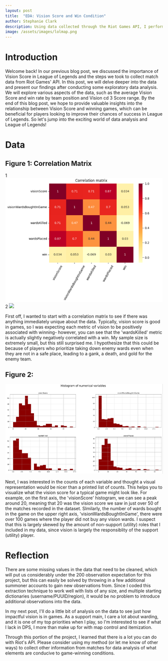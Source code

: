 ```yaml
---
layout: post
title:  "EDA: Vision Score and Win Condition"
author: Stephanie Clark
description: Using data collected through the Riot Games API, I perform a brief EDA of our data to search for insights.
image: /assets/images/lolmap.png
---
```


# Introduction

Welcome back! In our previous blog post, we discussed the importance of Vision Score in League of Legends and the steps we took to collect match data from Riot Games' API. In this post, we will delve deeper into the data and present our findings after conducting some exploratory data analysis. We will explore various aspects of the data, such as the average Vision Score and win rate by team position and Vision cd 3  Score range. By the end of this blog post, we hope to provide valuable insights into the relationship between Vision Score and winning games, which can be beneficial for players looking to improve their chances of success in League of Legends. So let's jump into the exciting world of data analysis and League of Legends!

# Data

## Figure 1: Correlation Matrix
1
![](/assets/images/corrmatrix.png)
2
![](corrmatrix.png)


First off, I wanted to start with a correlation matrix to see if there was anything immediately unique about the data. Typically, vision score is good in games, so I was expecting each metric of vision to be positively associated with winning- however, you can see that the 'wardsKilled' metric is actually slightly negatively correlated with a win. My sample size is extremely small, but this still surprised me. I hypothesize that this could be because of players who prioritize taking down enemy wards even when they are not in a safe place, leading to a gank, a death, and gold for the enemy team.

## Figure 2: 
![Figure](/assets/images/hist.png)

Next, I was interested in the counts of each variable and thought a visual representation would be nicer than a printed list of counts. This helps you to visualize what the vision score for a typical game might look like. For example, on the first axis, the 'visionScore' histogram, we can see a peak around 20, meaning that 20 was the vision score we saw in just over 50 of the matches recorded in the dataset. SImilarly, the number of wards bought in the game on the upper right axis, 'visionWardsBoughtInGame', there were over 100 games where the player did not buy any vision wards. I suspect that this is largely skewed by the amount of non-support (utility) roles that I included in my data, since vision is largely the responsiblity of the support (utility) player.


# Reflection

There are some missing values in the data that need to be cleaned, which will put us considerably under the 200 observation expectation for this project, but this can easily be solved by throwing in a few additional summoner accounts to gain new observations from. Since I coded this extraction technique to work well with lists of any size, and multiple starting dictionaries (username/PUUID/region), it would be no problem to introduce additional observations into the data.

In my next post, I'll do a little bit of analysis on the data to see just how impactful vision is in games. As a support main, I care a lot about warding, and it is one of my top priorities when I play, so I'm interested to see if what I lack in DPS, I more than make up for with map control and itemization.

Through this portion of the project, I learned that there is a lot you can do with Riot's API. Please consider using my method (or let me know of other ways) to collect other information from matches for data analysis of what elements are conducive to game-winning conditions.

